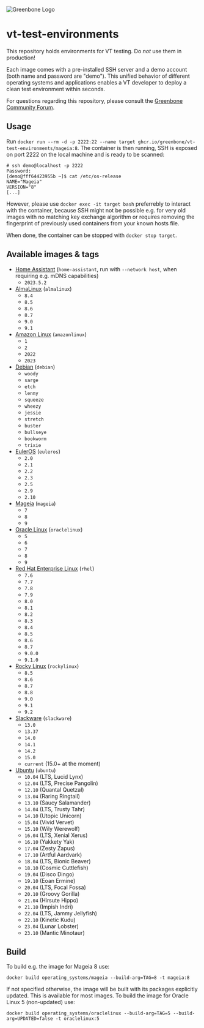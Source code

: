 ![Greenbone Logo](https://www.greenbone.net/wp-content/uploads/gb_new-logo_horizontal_rgb_small.png)

# vt-test-environments
This repository holds environments for VT testing. Do _not_ use them in production!

Each image comes with a pre-installed SSH server and a demo account (both name and password are "demo"). This unified behavior of different operating systems and applications enables a VT developer to deploy a clean test environment within seconds.

For questions regarding this repository, please consult the [Greenbone Community Forum](https://forum.greenbone.net/).

## Usage
Run `docker run --rm -d -p 2222:22 --name target ghcr.io/greenbone/vt-test-environments/mageia:8`. The container is then running, SSH is exposed on port 2222 on the local machine and is ready to be scanned:
```
# ssh demo@localhost -p 2222
Password: 
[demo@fff64423955b ~]$ cat /etc/os-release 
NAME="Mageia"
VERSION="8"
[...]
```
However, please use `docker exec -it target bash` preferrebly to interact with the container, because SSH might not be possible e.g. for very old images with no matching key exchange algorithm or requires removing the fingerprint of previously used containers from your known hosts file.

When done, the container can be stopped with `docker stop target`.
## Available images & tags
- [Home Assistant](https://ghcr.io/greenbone/vt-test-environments/home-assistant) (`home-assistant`, run with `--network host`, when requiring e.g. mDNS capabilities)
    - `2023.5.2`
- [AlmaLinux](https://ghcr.io/greenbone/vt-test-environments/almalinux) (`almalinux`)
    - `8.4`
    - `8.5`
    - `8.6`
    - `8.7`
    - `9.0`
    - `9.1`
- [Amazon Linux](https://ghcr.io/greenbone/vt-test-environments/amazonlinux) (`amazonlinux`)
    - `1`
    - `2`
    - `2022`
    - `2023`
- [Debian](https://ghcr.io/greenbone/vt-test-environments/debian) (`debian`)
    - `woody`
    - `sarge`
    - `etch`
    - `lenny`
    - `squeeze`
    - `wheezy`
    - `jessie`
    - `stretch`
    - `buster`
    - `bullseye`
    - `bookworm`
    - `trixie`
- [EulerOS](https://ghcr.io/greenbone/vt-test-environments/euleros) (`euleros`)
    - `2.0`
    - `2.1`
    - `2.2`
    - `2.3`
    - `2.5`
    - `2.9`
    - `2.10`
- [Mageia](https://ghcr.io/greenbone/vt-test-environments/mageia) (`mageia`)
    - `7`
    - `8`
    - `9`
- [Oracle Linux](https://ghcr.io/greenbone/vt-test-environments/oraclelinux) (`oraclelinux`)
    - `5`
    - `6`
    - `7`
    - `8`
    - `9`
- [Red Hat Enterprise Linux](https://ghcr.io/greenbone/vt-test-environments/rhel) (`rhel`)
    - `7.6`
    - `7.7`
    - `7.8`
    - `7.9`
    - `8.0`
    - `8.1`
    - `8.2`
    - `8.3`
    - `8.4`
    - `8.5`
    - `8.6`
    - `8.7`
    - `9.0.0`
    - `9.1.0`
- [Rocky Linux](https://ghcr.io/greenbone/vt-test-environments/rockylinux) (`rockylinux`)
    - `8.5`
    - `8.6`
    - `8.7`
    - `8.8`
    - `9.0`
    - `9.1`
    - `9.2`
- [Slackware](https://ghcr.io/greenbone/vt-test-environments/slackware) (`slackware`)
    - `13.0`
    - `13.37`
    - `14.0`
    - `14.1`
    - `14.2`
    - `15.0`
    - `current` (15.0+ at the moment)
- [Ubuntu](https://ghcr.io/greenbone/vt-test-environments/ubuntu) (`ubuntu`)
    - `10.04` (LTS, Lucid Lynx)
    - `12.04` (LTS, Precise Pangolin)
    - `12.10` (Quantal Quetzal)
    - `13.04` (Raring Ringtail)
    - `13.10` (Saucy Salamander)
    - `14.04` (LTS, Trusty Tahr)
    - `14.10` (Utopic Unicorn)
    - `15.04` (Vivid Vervet)
    - `15.10` (Wily Werewolf)
    - `16.04` (LTS, Xenial Xerus)
    - `16.10` (Yakkety Yak)
    - `17.04` (Zesty Zapus)
    - `17.10` (Artful Aardvark)
    - `18.04` (LTS, Bionic Beaver)
    - `18.10` (Cosmic Cuttlefish)
    - `19.04` (Disco Dingo)
    - `19.10` (Eoan Ermine)
    - `20.04` (LTS, Focal Fossa)
    - `20.10` (Groovy Gorilla)
    - `21.04` (Hirsute Hippo)
    - `21.10` (Impish Indri)
    - `22.04` (LTS, Jammy Jellyfish)
    - `22.10` (Kinetic Kudu)
    - `23.04` (Lunar Lobster)
    - `23.10` (Mantic Minotaur)

## Build
To build e.g. the image for Mageia 8 use:
```
docker build operating_systems/mageia --build-arg=TAG=8 -t mageia:8
```

If not specified otherwise, the image will be built with its packages explicitly updated. This is available for most images. To build the image for Oracle Linux 5 (non-updated) use:
```
docker build operating_systems/oraclelinux --build-arg=TAG=5 --build-arg=UPDATED=false -t oraclelinux:5
```
